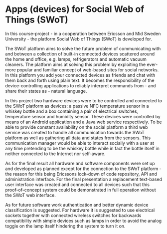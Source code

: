 Apps (devices) for Social Web of Things (SWoT)
==============================================

In this course-project - in a cooperation between Ericsson and Mid Sweden University - the platform Social Web of Things (SWoT) is developed for. 

The SWoT platform aims to solve the future problem of communicating with and between a collection of built-in connected devices scattered around the home and office, e.g. lamps, refrigerators and automatic vacuum cleaners. The platform aims at solving this problem by exploiting the ever-more popular and familiar concept of web-based sites for social networks. In this platform you add your connected devices as friends and chat with them back and forth using plain text. It becomes the responsibility of the device-controlling applications to reliably interpret commands from - and share their states as - natural language. 

In this project two hardware devices were to be controlled and connected to the SWoT platform as devices: a passive NFC temperature sensor in a whiskey bottle and a box containing a pair of electrical switches, temperature sensor and humidity sensor. These devices were controlled by means of an Android application and a Java web service respectively. To be able to provide constant availability on the social platform a third web service was created to handle all communication towards the SWoT platform as well as gathering all data and states from the sensors. This communication manager would be able to interact socially with a user at any time pretending to be the whiskey bottle while in fact the bottle itself in neither connected to the Internet nor self-aware. 

As for the final result all hardware and software components were set up and developed as planned except for the connection to the SWoT platform - the reason for this being Ericssons lock-down of code repository, API and administration interface. For the final presentation a replacement text-based user interface was created and connected to all devices such that this proof-of-concept system could be demonstrated in full operation without the SWoT web interface. 

As for future software work authentication and better dynamic device classification is suggested. For hardware it is suggested to use electrical sockets together with connected wireless switches for backwards compatibility with simple devices such as lamps in order to avoid the analog toggle on the lamp itself hindering the system to turn it on.